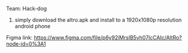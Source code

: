 Team: Hack-dog

1. simply download the altro.apk and install to a 1920x1080p resolution android phone

Figma link: https://www.figma.com/file/p6y92iMrsIB5vh07IcCAIc/AltRo?node-id=0%3A1

